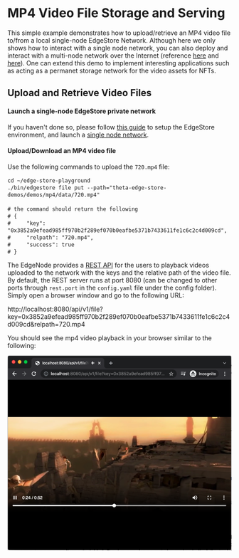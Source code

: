 # MP4 Video File Storage and Serving

This simple example demonstrates how to upload/retrieve an MP4 video file to/from a local single-node EdgeStore Network. Although here we only shows how to interact with a single node network, you can also deploy and interact with a multi-node network over the Internet (reference [here](../website/README.md#demo-for-local-multiple-node-network) and [here](../website/README.md#multi-node-network-over-the-internet)). One can extend this demo to implement interesting applications such as acting as a permanet storage network for the video assets for NFTs.

## Upload and Retrieve Video Files

#### Launch a single-node EdgeStore private network

If you haven't done so, please follow [this guide](../../docs/SETUP.md#edgestore-setup) to setup the EdgeStore environment, and launch a [single node network]((../../docs/SETUP.md#launch-a-single-node-edgestore-private-network)).

#### Upload/Download an MP4 video file

Use the following commands to upload the `720.mp4` file:

```shell
cd ~/edge-store-playground
./bin/edgestore file put --path="theta-edge-store-demos/demos/mp4/data/720.mp4"

# the command should return the following
# {
#     "key": "0x3852a9efead985ff970b2f289ef070b0eafbe5371b7433611fe1c6c2c4d009cd",
#     "relpath": "720.mp4",
#     "success": true
# }
```

The EdgeNode provides a [REST API](../../docs/API.md#rest-apis) for the users to playback videos uploaded to the network with the keys and the relative path of the video file. By default, the REST server runs at port 8080 (can be changed to other ports through `rest.port` in the `config.yaml` file under the config folder). Simply open a browser window and go to the following URL:

http://localhost:8080/api/v1/file?key=0x3852a9efead985ff970b2f289ef070b0eafbe5371b7433611fe1c6c2c4d009cd&relpath=720.mp4

You should see the mp4 video playback in your browser similar to the following:

![MP4 Storage and Playback Demo](../../docs/showcase/02-mp4-storage-and-playback.png)